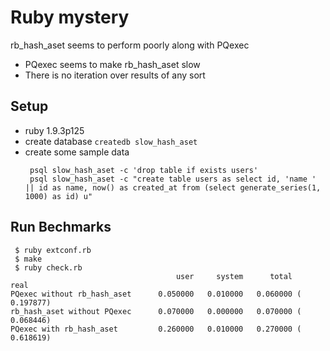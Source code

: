 # Ruby mystery

rb_hash_aset seems to perform poorly along with PQexec

* PQexec seems to make rb_hash_aset slow
* There is no iteration over results of any sort

## Setup

* ruby 1.9.3p125
* create database `createdb slow_hash_aset`
* create some sample data
  ```
   psql slow_hash_aset -c 'drop table if exists users'
   psql slow_hash_aset -c "create table users as select id, 'name ' || id as name, now() as created_at from (select generate_series(1, 1000) as id) u"
   ```

## Run Bechmarks

```
 $ ruby extconf.rb
 $ make
 $ ruby check.rb 
                                     user     system      total        real
PQexec without rb_hash_aset      0.050000   0.010000   0.060000 (  0.197877)
rb_hash_aset without PQexec      0.070000   0.000000   0.070000 (  0.068446)
PQexec with rb_hash_aset         0.260000   0.010000   0.270000 (  0.618619)
```
